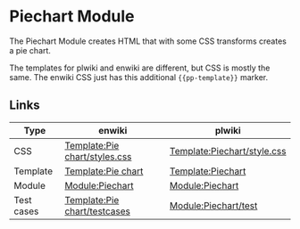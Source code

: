 # Piechart Module

The Piechart Module creates HTML that with some CSS transforms creates a pie chart.

The templates for plwiki and enwiki are different, but CSS is mostly the same. The enwiki CSS just has this additional `{{pp-template}}` marker.

## Links

| Type        | enwiki                                                                 | plwiki                                                                  |
|-------------|------------------------------------------------------------------------|-------------------------------------------------------------------------|
| CSS         | [Template:Pie chart/styles.css](https://en.wikipedia.org/wiki/Template:Pie_chart/styles.css) | [Template:Piechart/style.css](https://pl.wikipedia.org/wiki/Template:Piechart/style.css) |
| Template    | [Template:Pie chart](https://en.wikipedia.org/wiki/Template:Pie_chart) | [Template:Piechart](https://pl.wikipedia.org/wiki/Template:Piechart)   |
| Module      | [Module:Piechart](https://en.wikipedia.org/wiki/Module:Piechart)       | [Module:Piechart](https://pl.wikipedia.org/wiki/Module:Piechart)       |
| Test cases  | [Template:Pie chart/testcases](https://en.wikipedia.org/wiki/Template:Pie_chart/testcases) | [Module:Piechart/test](https://pl.wikipedia.org/wiki/Module:Piechart/test) |
